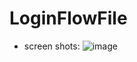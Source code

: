 # LoginFlowFile  
* screen shots: ![image](https://user-images.githubusercontent.com/43035817/128629413-506a7f29-034e-454e-865f-ca23ddaf93ef.png)
